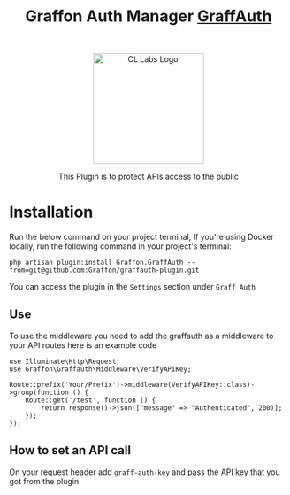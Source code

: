 <h1 align="center">Graffon Auth Manager <a href="https://graffon.lk/">GraffAuth</a></h1><br>

<p align="center">
    <a href="https://graffon.lk/">
        <img src="https://github.com/graffon/graffauth/blob/main/assets/logograff.png?raw=true" alt="CL Labs Logo" width="200" height="200">
    </a>
</p>

<p align="center">
    This Plugin is to protect APIs access to the public
</p>

# Installation

Run the below command on your project terminal, If you're using Docker locally, run the following command in your project's terminal:

```
php artisan plugin:install Graffon.GraffAuth --from=git@github.com:Graffon/graffauth-plugin.git
```

You can access the plugin in the ``Settings`` section under ``Graff Auth ``

## Use

To use the middleware you need to add the graffauth as a middleware to your API routes here is an example code

```
use Illuminate\Http\Request;
use Graffon\Graffauth\Middleware\VerifyAPIKey;

Route::prefix('Your/Prefix')->middleware(VerifyAPIKey::class)->group(function () {
    Route::get('/test', function () {
        return response()->json(["message" => "Authenticated", 200)];
    });
});
```
## How to set an API call

On your request header add ```graff-auth-key``` and pass the API key that you got from the plugin
